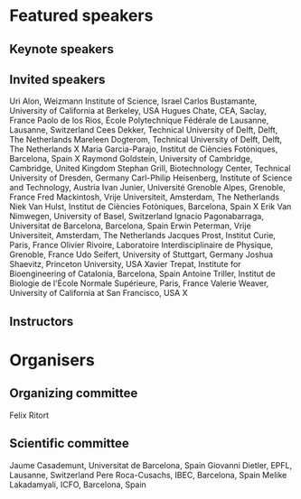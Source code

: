 # Featured speakers

## Keynote speakers


## Invited speakers

Uri Alon, Weizmann Institute of Science, Israel
Carlos Bustamante, University of California at Berkeley, USA
Hugues Chate, CEA, Saclay, France
Paolo de los Rios, École Polytechnique Fédérale de Lausanne, Lausanne, Switzerland
Cees Dekker, Technical University of Delft, Delft, The Netherlands
Mareleen Dogterom, Technical University of Delft, Delft, The Netherlands              X
Maria Garcia-Parajo, Institut de Ciències Fotòniques, Barcelona, Spain                X
Raymond Goldstein, University of Cambridge, Cambridge, United Kingdom
Stephan Grill, Biotechnology Center, Technical University of Dresden, Germany
Carl-Philip Heisenberg, Institute of Science and Technology, Austria
Ivan Junier, Université Grenoble Alpes, Grenoble, France
Fred Mackintosh, Vrije Universiteit, Amsterdam, The Netherlands
Niek Van Hulst, Institut de Ciències Fotòniques, Barcelona, Spain                     X
Erik Van Nimwegen, University of Basel, Switzerland
Ignacio Pagonabarraga, Universitat de Barcelona, Barcelona, Spain
Erwin Peterman, Vrije Universiteit, Amsterdam, The Netherlands
Jacques Prost, Institut Curie, Paris, France
Olivier Rivoire, Laboratoire Interdisciplinaire de Physique, Grenoble, France
Udo Seifert, University of Stuttgart, Germany
Joshua Shaevitz, Princeton University, USA
Xavier Trepat, Institute for Bioengineering of Catalonia, Barcelona, Spain
Antoine Triller, Institut de Biologie de l'École Normale Supérieure, Paris, France
Valerie Weaver, University of California at San Francisco, USA                        X

## Instructors


# Organisers


## Organizing committee

Felix Ritort

## Scientific committee

Jaume Casademunt, Universitat de Barcelona, Spain
Giovanni Dietler, EPFL, Lausanne, Switzerland
Pere Roca-Cusachs, IBEC, Barcelona, Spain
Melike Lakadamyali, ICFO, Barcelona, Spain
